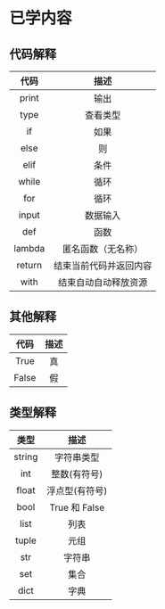 # 已学内容

## 代码解释
|   代码   |     描述      |
|:------:|:-----------:|
| print  |     输出      |
|  type  |    查看类型     |
|   if   |     如果      |
|  else  |      则      |
|  elif  |     条件      |
| while  |     循环      |
|  for   |     循环      |
| input  |    数据输入     |
|  def   |     函数      |
| lambda |  匿名函数（无名称）  |
| return | 结束当前代码并返回内容 |
|  with  | 结束自动自动释放资源  |


## 其他解释
|  代码   | 描述 |
|:-----:|:--:|
| True  | 真  |
| False | 假  |

## 类型解释
|   类型   |      描述      |
|:------:|:------------:|
| string |    字符串类型     |
|  int   |   整数(有符号)    |
| float  |   浮点型(有符号)   |
|  bool  | True 和 False | 
|  list  |      列表      |
| tuple  |      元组      |
|  str   |     字符串      |
|  set   |      集合      |
|  dict  |      字典      |
 